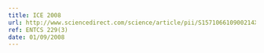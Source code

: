 ```yaml
---
title: ICE 2008
url: http://www.sciencedirect.com/science/article/pii/S157106610900214X
ref: ENTCS 229(3)
date: 01/09/2008
---
```


